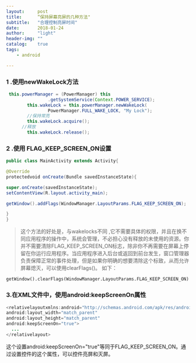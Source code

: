 ```yaml
---
layout:     post
title:      “保持屏幕亮屏的几种方法"
subtitle:   "合理控制亮屏时间"
date:       2018-01-24
author:     "light"
header-img: ""
catalog:    true
tags:
    - android

---
```


### 1 .使用newWakeLock方法
```java
 this.powerManager = (PowerManager) this
                .getSystemService(Context.POWER_SERVICE);
        this.wakeLock = this.powerManager.newWakeLock(
                PowerManager.FULL_WAKE_LOCK, "My Lock");
        //保持常亮
        this.wakeLock.acquire();
      //释放
        this.wakeLock.release();
```
### 2 .使用 FLAG_KEEP_SCREEN_ON设置

```java
public class MainActivity extends Activity{

@Override
protectedvoid onCreate(Bundle savedInstanceState){

super.onCreate(savedInstanceState);
setContentView(R.layout.activity_main);

getWindow().addFlags(WindowManager.LayoutParams.FLAG_KEEP_SCREEN_ON);

}
}


```


> 这个方法的好处是，与wakelocks不同 ,它不需要具体的权限，并且在换不同应用程序的操作中，系统会管理，不必担心没有释放的未使用的资源。你并不需要清除FLAG_KEEP_SCREEN_ON标志，除非你不再需要在屏幕上停留在你运行应用程序。当应用程序进入后台或返回到前台发生，窗口管理器负责保障正常的事件处理，但是如果你明确的想要清除这个标致，从而允许屏幕熄灭，可以使用clearFlags()。
如下：

```language
getWindow().clearFlags(WindowManager.LayoutParams.FLAG_KEEP_SCREEN_ON)
```
### 3.在XML文件中，使用android:keepScreenOn属性

```java
<relativelayoutxmlns:android="http://schemas.android.com/apk/res/android"
android:layout_width="match_parent"
android:layout_height="match_parent"
android:keepScreenOn="true">
  ...
</relativelayout>
```

这个设置android:keepScreenOn="true"等同于FLAG_KEEP_SCREEN_ON。通过设置控件的这个属性，可以控件亮屏和灭屏。

  ​